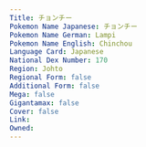 ```yaml
---
﻿Title: チョンチー
Pokemon Name Japanese: チョンチー
Pokemon Name German: Lampi
Pokemon Name English: Chinchou
Language Card: Japanese
National Dex Number: 170
Region: Johto
Regional Form: false
Additional Form: false
Mega: false
Gigantamax: false
Cover: false
Link: 
Owned: 
---
```

